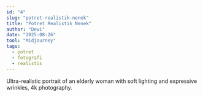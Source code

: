 ```yaml
---
id: "4"
slug: "potret-realistik-nenek"
title: "Potret Realistik Nenek"
author: "Dewi"
date: "2025-08-26"
tool: "Midjourney"
tags:
  - potret
  - fotografi
  - realistis
---
```


Ultra-realistic portrait of an elderly woman with soft lighting and expressive wrinkles, 4k photography.
